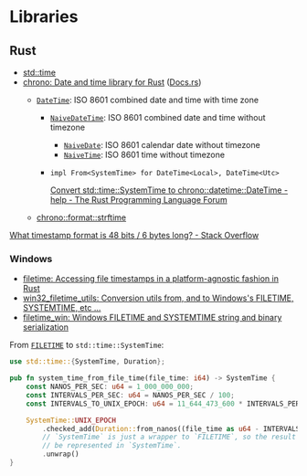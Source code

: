 # Libraries
## Rust
- [std::time](https://doc.rust-lang.org/std/time/index.html)
- [chrono: Date and time library for Rust](https://github.com/chronotope/chrono) ([Docs.rs](https://docs.rs/chrono/latest/chrono/))
  - [`DateTime`](https://docs.rs/chrono/latest/chrono/struct.DateTime.html): ISO 8601 combined date and time with time zone
    - [`NaiveDateTime`](https://docs.rs/chrono/latest/chrono/struct.NaiveDateTime.html): ISO 8601 combined date and time without timezone
      - [`NaiveDate`](https://docs.rs/chrono/latest/chrono/struct.NaiveDate.html): ISO 8601 calendar date without timezone
      - [`NaiveTime`](https://docs.rs/chrono/latest/chrono/struct.NaiveTime.html): ISO 8601 time without timezone
    - `impl From<SystemTime> for DateTime<Local>, DateTime<Utc>`

      [Convert std::time::SystemTime to chrono::datetime::DateTime - help - The Rust Programming Language Forum](https://users.rust-lang.org/t/convert-std-time-systemtime-to-chrono-datetime-datetime/7684)

  - [chrono::format::strftime](https://docs.rs/chrono/latest/chrono/format/strftime/index.html#specifiers)

[What timestamp format is 48 bits / 6 bytes long? - Stack Overflow](https://stackoverflow.com/questions/56621877/what-timestamp-format-is-48-bits-6-bytes-long)

### Windows
- [filetime: Accessing file timestamps in a platform-agnostic fashion in Rust](https://github.com/alexcrichton/filetime)
- [win32_filetime_utils: Conversion utils from, and to Windows's FILETIME, SYSTEMTIME, etc ...](https://docs.rs/crate/win32_filetime_utils/0.2.1/source/src/lib.rs)
- [filetime_win: Windows FILETIME and SYSTEMTIME string and binary serialization](https://docs.rs/filetime_win/latest/filetime_win/index.html)

From [`FILETIME`](https://learn.microsoft.com/en-us/windows/win32/api/minwinbase/ns-minwinbase-filetime) to `std::time::SystemTime`:
```rust
use std::time::{SystemTime, Duration};

pub fn system_time_from_file_time(file_time: i64) -> SystemTime {
    const NANOS_PER_SEC: u64 = 1_000_000_000;
    const INTERVALS_PER_SEC: u64 = NANOS_PER_SEC / 100;
    const INTERVALS_TO_UNIX_EPOCH: u64 = 11_644_473_600 * INTERVALS_PER_SEC;

    SystemTime::UNIX_EPOCH
        .checked_add(Duration::from_nanos((file_time as u64 - INTERVALS_TO_UNIX_EPOCH) * 100))
        // `SystemTime` is just a wrapper to `FILETIME`, so the result must can
        // be represented in `SystemTime`.
        .unwrap()
}
```